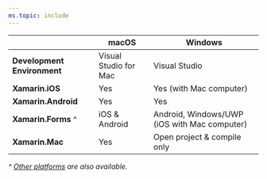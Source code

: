 ```yaml
---
ms.topic: include
---
```

||macOS|Windows|
|---|---|---|
|**Development Environment**|Visual Studio for Mac|Visual Studio|
|**Xamarin.iOS**|Yes|Yes (with Mac computer)|
|**Xamarin.Android**|Yes|Yes|
|**Xamarin.Forms** ^|iOS & Android|Android, Windows/UWP (iOS with Mac computer)|
|**Xamarin.Mac**|Yes|Open project & compile only|

_^ [Other platforms](https://github.com/xamarin/Xamarin.Forms/wiki/Platform-Support) are also available._
